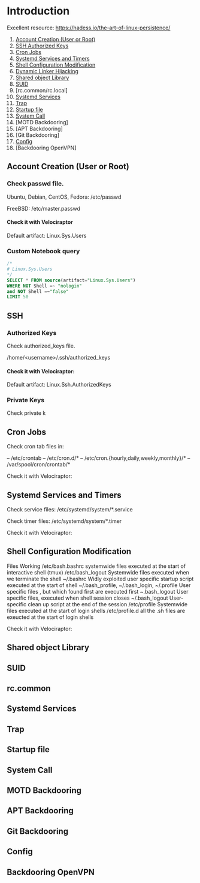 # Introduction
Excellent resource: https://hadess.io/the-art-of-linux-persistence/

1. [Account Creation (User or Root)](#account-creation-user-or-root)
2. [SSH Authorized Keys](#ssh-authorized-keys) 
4. [Cron Jobs](#cron-jobs)
5. [Systemd Services and Timers](#systemd-services-and-timers)
6. [Shell Configuration Modification](#shell-configuration-modification)
7. [Dynamic Linker Hijacking](#dynamic-linker)
8. [Shared object Library](#shared-object-library)
9. [SUID](#suid)
10. [rc.common/rc.local]
11. [Systemd Services](#systemd-services)
12. [Trap](#trap)
13. [Startup file](#startup-file)
14. [System Call](#system-call)
15. [MOTD Backdooring]
16. [APT Backdooring]
17. [Git Backdooring]
18. [Config](#config)
19. [Backdooring OpenVPN]


## Account Creation (User or Root)

### Check passwd file.
Ubuntu, Debian, CentOS, Fedora:
/etc/passwd

FreeBSD:
/etc/master.passwd

#### Check it with Velociraptor
Default artifact: Linux.Sys.Users

### Custom Notebook query
```sql
/*
# Linux.Sys.Users
*/
SELECT * FROM source(artifact="Linux.Sys.Users")
WHERE NOT Shell =~ "nologin"
and NOT Shell =~"false"
LIMIT 50
```

## SSH

### Authorized Keys

Check authorized_keys file.

/home/\<username>/.ssh/authorized_keys

#### Check it with Velociraptor:
Default artifact: Linux.Ssh.AuthorizedKeys

### Private Keys

Check private k

## Cron Jobs

Check cron tab files in:

– /etc/crontab
– /etc/cron.d/*
– /etc/cron.{hourly,daily,weekly,monthly}/*
– /var/spool/cron/crontab/*

Check it with Velociraptor:


## Systemd Services and Timers

Check service files: 
/etc/systemd/system/*.service

Check timer files:
/etc/systemd/system/*.timer

Check it with Velociraptor:

## Shell Configuration Modification

Files	Working
/etc/bash.bashrc    systemwide files executed at the start of interactive shell
(tmux)
/etc/bash_logout	Systemwide files executed when we terminate the shell
~/.bashrc	        Widly exploited user specific startup script executed at
                    the start of shell
~/.bash_profile, ~/.bash_login, ~/.profile	User specific files , but which found first are executed
                                            first
~.bash_logout	    User specific files, executed when shell session closes
~/.bash_logout	    User-specific clean up script at the end of the session
/etc/profile	    Systemwide files executed at the start of login shells
/etc/profile.d	    all the .sh files are exeucted at the start of login shells

Check it with Velociraptor:

## Shared object Library

## SUID

## rc.common

## Systemd Services

## Trap

## Startup file

## System Call

## MOTD Backdooring

## APT Backdooring

## Git Backdooring

## Config

## Backdooring OpenVPN



[def]: #systemd-timers